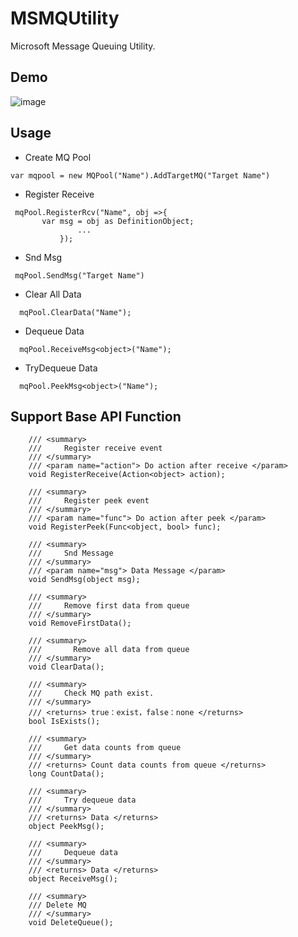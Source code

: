 # MSMQUtility
Microsoft Message Queuing Utility. 

## Demo

![image](https://user-images.githubusercontent.com/20264622/106613862-a2c8a600-65a5-11eb-8e97-e58e80136667.png)


## Usage

 - Create MQ Pool
 ```
 var mqpool = new MQPool("Name").AddTargetMQ("Target Name")
 ```
 
 - Register Receive
 ```
  mqPool.RegisterRcv("Name", obj =>{
        var msg = obj as DefinitionObject;
                ...
            });
 ```
 
 - Snd Msg
 ```
  mqPool.SendMsg("Target Name")
 ```
 
 - Clear All Data
 ```
   mqPool.ClearData("Name");
 ```
 
 - Dequeue Data
 ```
   mqPool.ReceiveMsg<object>("Name");
 ```
 
 - TryDequeue Data
 ```
   mqPool.PeekMsg<object>("Name");
 ```

## Support Base API Function

```IMQ
    /// <summary>
    ///     Register receive event
    /// </summary>
    /// <param name="action"> Do action after receive </param>
    void RegisterReceive(Action<object> action);

    /// <summary>
    ///     Register peek event 
    /// </summary>
    /// <param name="func"> Do action after peek </param>
    void RegisterPeek(Func<object, bool> func);

    /// <summary>
    ///     Snd Message
    /// </summary>
    /// <param name="msg"> Data Message </param>
    void SendMsg(object msg);

    /// <summary>
    ///     Remove first data from queue
    /// </summary>
    void RemoveFirstData();

    /// <summary>
    ///       Remove all data from queue
    /// </summary>
    void ClearData();

    /// <summary>
    ///     Check MQ path exist.
    /// </summary>
    /// <returns> true：exist，false：none </returns>
    bool IsExists();

    /// <summary>
    ///     Get data counts from queue
    /// </summary>
    /// <returns> Count data counts from queue </returns>
    long CountData();

    /// <summary>
    ///     Try dequeue data
    /// </summary>
    /// <returns> Data </returns>
    object PeekMsg();

    /// <summary>
    ///     Dequeue data
    /// </summary>
    /// <returns> Data </returns>
    object ReceiveMsg();

    /// <summary>
    /// Delete MQ
    /// </summary>
    void DeleteQueue();
```
